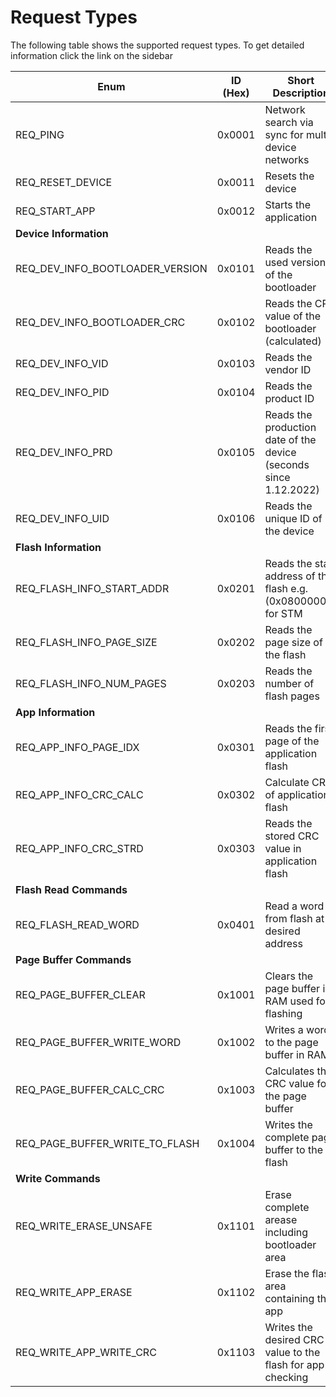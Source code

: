 # Request Types

The following table shows the supported request types. To get detailed information click the link on the sidebar


| Enum                                  | ID (Hex) | Short Description                                                | Implemented | Tested |
|---------------------------------------|----------|------------------------------------------------------------------|-------------|--------|
| REQ_PING                              | 0x0001   | Network search via sync for multi device networks                  | yes         | yes    |
| REQ_RESET_DEVICE                      | 0x0011   | Resets the device                                                  | yes         | yes    |
| REQ_START_APP                         | 0x0012   | Starts the application                                             | yes         | yes    |
| **Device Information**                |  
| REQ_DEV_INFO_BOOTLOADER_VERSION       | 0x0101   | Reads the used version of the bootloader                           | yes         | yes    |
| REQ_DEV_INFO_BOOTLOADER_CRC           | 0x0102   | Reads the CRC value of the bootloader (calculated)                 | yes         | yes    |
| REQ_DEV_INFO_VID                      | 0x0103   | Reads the vendor ID                                                | yes         | yes    |
| REQ_DEV_INFO_PID                      | 0x0104   | Reads the product ID                                               | yes         | yes    |
| REQ_DEV_INFO_PRD                      | 0x0105   | Reads the production date of the device (seconds since 1.12.2022)  | yes         | yes    |
| REQ_DEV_INFO_UID                      | 0x0106   | Reads the unique ID of the device                                  | yes         | yes    |
| **Flash Information**                 |  
| REQ_FLASH_INFO_START_ADDR             | 0x0201   | Reads the start address of the flash e.g. (0x08000000) for STM     | yes         | yes    |
| REQ_FLASH_INFO_PAGE_SIZE              | 0x0202   | Reads the page size of the flash                                   | yes         | yes    |
| REQ_FLASH_INFO_NUM_PAGES              | 0x0203   | Reads the number of flash pages                                    | yes         | yes    |
| **App Information**                   |  
| REQ_APP_INFO_PAGE_IDX                 | 0x0301   | Reads the first page of the application flash                      | no          | no     |
| REQ_APP_INFO_CRC_CALC                 | 0x0302   | Calculate CRC of application flash                                 | no          | no     |
| REQ_APP_INFO_CRC_STRD                 | 0x0303   | Reads the stored CRC value in application flash                    | no          | no     |
| **Flash Read Commands**               |  
| REQ_FLASH_READ_WORD                   | 0x0401   | Read a word from flash at desired address                          | no          | no     |
| **Page Buffer Commands**              |  
| REQ_PAGE_BUFFER_CLEAR                 | 0x1001   | Clears the page buffer in RAM used for flashing                    | no          | no     |
| REQ_PAGE_BUFFER_WRITE_WORD            | 0x1002   | Writes a word to the page buffer in RAM                            | no          | no     |
| REQ_PAGE_BUFFER_CALC_CRC              | 0x1003   | Calculates the CRC value for the page buffer                       | no          | no     |
| REQ_PAGE_BUFFER_WRITE_TO_FLASH        | 0x1004   | Writes the complete page buffer to the flash                       | no          | no     |
| **Write Commands**                    |  
| REQ_WRITE_ERASE_UNSAFE                | 0x1101   | Erase complete arease including bootloader area                    | no          | no     |
| REQ_WRITE_APP_ERASE                   | 0x1102   | Erase the flash area containing the app                            | no          | no     |
| REQ_WRITE_APP_WRITE_CRC               | 0x1103   | Writes the desired CRC value to the flash for app checking         | no          | no     |
  